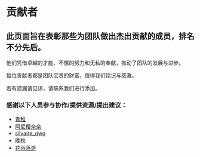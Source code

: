 # 贡献者
## 此页面旨在表彰那些为团队做出杰出贡献的成员，排名不分先后。

他们凭借卓越的才能、不懈的努力和无私的奉献，推动了团队的发展与进步。

每位贡献者都是团队宝贵的财富，值得我们铭记与感激。

若有遗漏请见谅，请联系我们进行添加。

### 感谢以下人员参与协作/提供资源/提出建议：
- [青稚](https://github.com/Linux-qitong)
- [阿尼樱奈奈](https://github.com/Aninana)
- [silvaire_qwq](https://github.com/silvaire-qwq)
- [晚秋](/contributors)
- [花雨落逝](https://github.com/Huayuluoshi)
